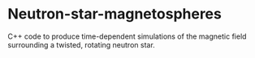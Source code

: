# Neutron-star-magnetospheres
C++ code to produce time-dependent simulations of the magnetic field surrounding a twisted, rotating neutron star.
